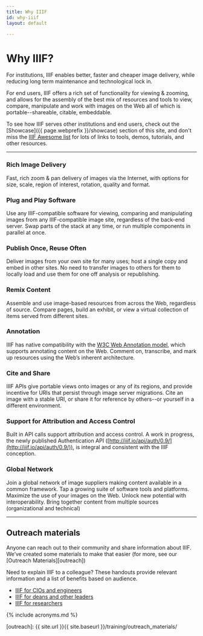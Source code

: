 ```yaml
---
title: Why IIIF
id: why-iiif
layout: default

---
```


# Why IIIF?

For institutions, IIIF enables better, faster and cheaper image delivery, while reducing long term maintenance and technological lock in.

For end users, IIIF offers a rich set of functionality for viewing & zooming, and allows for the assembly of the best mix of resources and tools to view, compare, manipulate and work with images on the Web all of which is portable--shareable, citable, embeddable. 

To see how IIIF serves other institutions and end users, check out the [Showcase]({{ page.webprefix }}/showcase) section of this site, and don't miss the [IIIF Awesome list][awesome] for lots of links to tools, demos, tutorials, and other resources.

---

### Rich Image Delivery

Fast, rich zoom & pan delivery of images via the Internet, with options for size, scale, region of interest, rotation, quality and format. 


### Plug and Play Software

Use any IIIF-compatible software for viewing, comparing and manipulating images from any IIIF-compatible image site, regardless of the back-end server. Swap parts of the stack at any time, or run multiple components in parallel at once. 


### Publish Once, Reuse Often

Deliver images from your own site for many uses; host a single copy and embed in other sites. No need to transfer images to others for them to locally load and use them for one off analysis or republishing. 


### Remix Content

Assemble and use image-based resources from across the Web, regardless of source. Compare pages, build an exhibit, or view a virtual collection of items served from different sites. 


### Annotation

IIIF has native compatibility with the [W3C Web Annotation model][wadm], which supports annotating content on the Web. Comment on, transcribe, and mark up resources using the Web’s inherent architecture. 


### Cite and Share

IIIF APIs give portable views onto images or any of its regions, and provide incentive for URIs that persist through image server migrations. Cite an image with a stable URI, or share it for reference by others--or yourself in a different environment. 


### Support for Attribution and Access Control

Built in API calls support attribution and access control. A work in progress, the newly published Authentication API ([http://iiif.io/api/auth/0.9/](http://iiif.io/api/auth/0.9/)), is integral and consistent with the IIIF conception.


### Global Network

Join a global network of image suppliers making content available in a common framework. Tap a growing suite of software tools and platforms. Maximize the use of your images on the Web. Unlock new potential with interoperability. Bring together content from multiple sources (organizational and technical)

---

## Outreach materials

Anyone can reach out to their community and share information about IIIF. We’ve created some materials to make that easier (for more, see our [Outreach Materials][outreach])

Need to explain IIIF to a colleague? These handouts provide relevant information and a list of benefits based on audience.
- [IIIF for CIOs and engineers](https://docs.google.com/document/d/1RJbJ8MdNWC_6Y1fyCvvtAzZfQIhHNDiFrpS2XA5TdGs/edit?usp=sharing)
- [IIIF for deans and other leaders](https://docs.google.com/document/d/1G62fUv1V6iUhskMDNgZlcyXVoIk4O9_FIOrL4kjlxXM/edit?usp=sharing)
- [IIIF for researchers](https://docs.google.com/document/d/1GWfh0F6HlzJtII9JxyED2CQ4eH9qwtGdO9yhMHxqvjs/edit?usp=sharing)

{% include acronyms.md %}


[wadm]: https://www.w3.org/TR/2017/REC-annotation-model-20170223/
[awesome]: https://github.com/IIIF/awesome-iiif
[outreach]: {{ site.url }}{{ site.baseurl }}/training/outreach_materials/